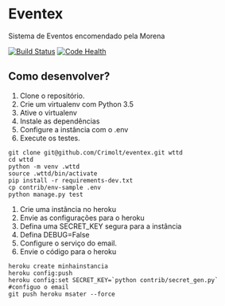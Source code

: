 # Eventex

Sistema de Eventos encomendado pela Morena

[![Build Status](https://travis-ci.org/leviplj/eventex.svg?branch=master)](https://travis-ci.org/leviplj/eventex)
[![Code Health](https://landscape.io/github/leviplj/eventex/master/landscape.svg?style=flat)](https://landscape.io/github/leviplj/eventex/master)

## Como desenvolver?

1. Clone o repositório.
2. Crie um virtualenv com Python 3.5
3. Ative o virtualenv
4. Instale as dependências
5. Configure a instância com o .env
6. Execute os testes.

```console
git clone git@github.com/Crimolt/eventex.git wttd
cd wttd
python -m venv .wttd
source .wttd/bin/activate
pip install -r requirements-dev.txt
cp contrib/env-sample .env
python manage.py test
```

1. Crie uma instância no heroku
2. Envie as configurações para o heroku
3. Defina uma SECRET_KEY segura para a instância
4. Defina DEBUG=False
5. Configure o serviço do email.
6. Envie o código para o heroku

```console
heroku create minhainstancia
heroku config:push
heroku config:set SECRET_KEY=`python contrib/secret_gen.py`
#configuo o email
git push heroku msater --force
```